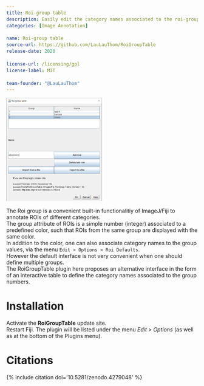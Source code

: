 ```yaml
---
title: Roi-group table
description: Easily edit the category names associated to the roi-groups
categories: [Image Annotation]

name: Roi-group table
source-url: https://github.com/LauLauThom/RoiGroupTable
release-date: 2020

license-url: /licensing/gpl
license-label: MIT

team-founder: "@LauLauThom"
---
```


<img src=https://github.com/LauLauThom/RoiGroupTable/blob/main/RoiGroupTable-GUI.PNG width=50% height=50%>

The Roi group is a convenient built-in functionalitiy of ImageJ/Fiji to annotate ROIs of different categories.  
The group attribute of ROIs is a simple number (integer) associated to a predefined color, such that ROIs from the same group are displayed with the same color.  
In addition to the color, one can also associate category names to the group values, via the menu `Edit > Options > Roi Defaults`.   
However the default interface is not very convenient when one should define multiple groups.  
The RoiGroupTable plugin here proposes an alternative interface in the form of an interactive table to define the category names associated to the group numbers. 


# Installation

Activate the **RoiGroupTable** update site.  
Restart Fiji. The plugin will be listed under the menu *Edit > Options* (as well as at the bottom of the Plugins menu).   


# Citations
{% include citation doi='10.5281/zenodo.4279048' %}

    
